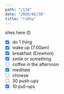 ```yaml
---
path: "/118"
date: "2020/06/30"
title: "ribby"
---
```


shes here 😍

- [x] do 1 thing
- [x] wake up (7:00am)
- [x] breakfast (Erewhon)
- [x] smile or something
- [ ] coffee in the afternoon
- [x] meditate
- [ ] chinese
- [ ] 30 push-ups
- [x] 10 pull-ups
